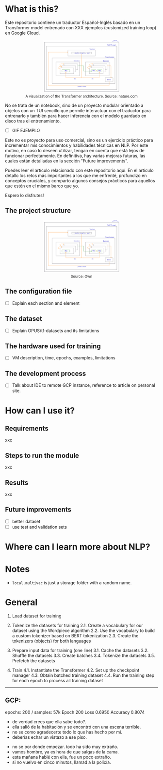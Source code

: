 # What is this?
Este repositorio contiene un traductor Español-Inglés basado en un Transformer model entrenado con XXX ejemplos (customized training loop) en Google Cloud.

<p align='center'>
    <img src='./tbset/assets/project-structure.png' width='50%' height='Auto' />
    <br>
    <span align='center' style="font-size: smaller;">A visualization of the Transformer architecture. Source: nature.com</span>
</p>

No se trata de un notebook, sino de un proyecto modular orientado a objetos con un TUI sencillo que permite interactuar con el traductor para entrenarlo y también para hacer inferencia con el modelo guardado en disco tras el entrenamiento.

- [ ] GIF EJEMPLO

Este no es proyecto para uso comercial, sino es un ejercicio práctico para incrementar mis conocimientos y habilidades técnicas en NLP. Por este motivo, en caso lo deseen utilizar, tengan en cuenta que está lejos de funcionar perfectamente. En definitiva, hay varias mejoras futuras, las cuales están detalladas en la sección "Future improvements". 

Puedes leer el artículo relacionado con este repositorio aquí. En el artículo detallo los retos más importantes a los que me enfrenté, profundizo en conceptos cruciales, y comparto algunos consejos prácticos para aquellos que estén en el mismo barco que yo.

Espero lo disfrutes!

## The project structure

<p align='center'>
    <img src='./tbset/assets/project-structure.png' width='50%' height='Auto' />
    <br>
    <span align='center' style="font-size: smaller;">Source: Own</span>
</p>


## The configuration file
- [ ] Explain each section and element

## The dataset
- [ ] Explain OPUS/tf-datasets and its limitations

## The hardware used for training
- [ ] VM description, time, epochs, examples, limitations

## The development process
- [ ] Talk about IDE to remote GCP instance, reference to article on personal site.

# How can I use it?

## Requirements
xxx

## Steps to run the module
xxx

## Results
xxx

## Future improvements
- [ ] better dataset
- [ ] use test and validation sets

# Where can I learn more about NLP?


# Notes
- `local.multivac` is just a storage folder with a random name.

# General


1. Load dataset for training
2. Tokenize the datasets for training
    2.1. Create a vocabulary for our dataset using the Wordpiece algorithm
    2.2. Use the vocabulary to build a custom tokenizer based on BERT tokenization
    2.3. Create the tokenizers (objects) for both languages
3. Prepare input data for training (one line)
    3.1. Cache the datasets
    3.2. Shuffle the datasets
    3.3. Create batches
    3.4. Tokenize the datasets
    3.5. Prefetch the datasets

4. Train
    4.1. Instantiate the Transformer
    4.2. Set up the checkpoint manager
    4.3. Obtain batched training dataset
    4.4. Run the training step for each epoch to process all training dataset

---

## GCP:
epochs: 200 / samples: 57k
Epoch 200 Loss 0.6950 Accuracy 0.8074

+ de verdad crees que ella sabe todo?.
+ ella salió de la habitación y se encontró con una escena terrible.
+ no se como agradecerte todo lo que has hecho por mi.
+ deberías echar un vistazo a ese piso.

- no se por donde empezar. todo ha sido muy extraño.
- vamos hombre, ya es hora de que salgas de la cama.
- esta mañana hablé con ella, fue un poco extraño.
- si no vuelvo en cinco minutos, llamad a la policía.